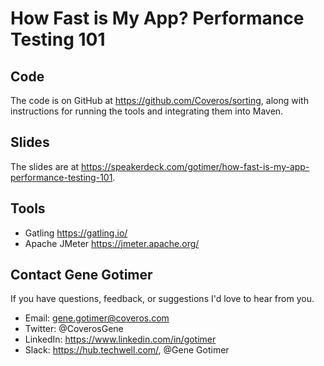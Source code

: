 # How Fast is My App? Performance Testing 101

## Code

The code is on GitHub at https://github.com/Coveros/sorting, along with instructions for running the tools and integrating them into Maven.

## Slides

The slides are at https://speakerdeck.com/gotimer/how-fast-is-my-app-performance-testing-101.

## Tools

* Gatling  https://gatling.io/
* Apache JMeter  https://jmeter.apache.org/

## Contact Gene Gotimer

If you have questions, feedback, or suggestions I'd love to hear from you.

* Email: gene.gotimer@coveros.com
* Twitter: @CoverosGene
* LinkedIn: https://www.linkedin.com/in/gotimer
* Slack: https://hub.techwell.com/, @Gene Gotimer
